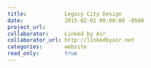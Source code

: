 ```yaml
---
title:            Legacy City Design
date:             2015-02-01 00:00:00 -0500
project_url:
collaborator:     Linked by Air
collaborator_url: http://linkedbyair.net
categories:       website
read_only:        true
---
```

